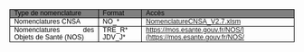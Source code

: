 
<table style="border-collapse:collapse;border:none;">
    <tbody>
        <tr>
            <td style="width: 169.85pt;border: 1pt solid windowtext;background: gray;padding: 0cm 5.4pt;vertical-align: top;">
                <p style='margin:0cm;text-align:justify;line-height:115%;font-size:12px;font-family:"Arial",sans-serif;'><span style="color:black;">Type de nomenclature</span></p>
            </td>
            <td style="width: 63.8pt;border-width: 1pt 1pt 1pt medium;border-style: solid solid solid none;border-color: windowtext windowtext windowtext currentcolor;border-image: none;background: gray;padding: 0cm 5.4pt;vertical-align: top;">
                <p style='margin:0cm;text-align:justify;line-height:115%;font-size:12px;font-family:"Arial",sans-serif;'><span style="color:black;">Format</span></p>
            </td>
            <td style="width: 276.15pt;border-width: 1pt 1pt 1pt medium;border-style: solid solid solid none;border-color: windowtext windowtext windowtext currentcolor;border-image: none;background: gray;padding: 0cm 5.4pt;vertical-align: top;">
                <p style='margin:0cm;text-align:justify;line-height:115%;font-size:12px;font-family:"Arial",sans-serif;'><span style="color:black;">Acc&egrave;s</span></p>
            </td>
        </tr>
        <tr>
            <td style="width: 169.85pt;border-width: medium 1pt 1pt;border-style: none solid solid;border-color: currentcolor windowtext windowtext;border-image: none;padding: 0cm 5.4pt;vertical-align: top;">
                <p style='margin:0cm;text-align:justify;line-height:115%;font-size:12px;font-family:"Arial",sans-serif;'><span style="color:black;">Nomenclatures CNSA  </span></p>
            </td>
            <td style="width: 63.8pt;border-width: medium 1pt 1pt medium;border-style: none solid solid none;border-color: currentcolor windowtext windowtext currentcolor;padding: 0cm 5.4pt;vertical-align: top;">
                <p style='margin:0cm;text-align:justify;line-height:115%;font-size:12px;font-family:"Arial",sans-serif;'><span style="color:black;">NO_*</span></p>
            </td>
            <td style="width: 276.15pt;border-width: medium 1pt 1pt medium;border-style: none solid solid none;border-color: currentcolor windowtext windowtext currentcolor;padding: 0cm 5.4pt;vertical-align: top;">
                <p style='margin:0cm;text-align:justify;line-height:115%;font-size:12px;font-family:"Arial",sans-serif;'><span style="color:black;"><a href="NomenclatureCNSA_V2.7.xlsm"> NomenclatureCNSA_V2.7.xlsm </a></span></p>
            </td>
        </tr>
        <tr>
            <td style="width: 169.85pt;border-width: medium 1pt 1pt;border-style: none solid solid;border-color: currentcolor windowtext windowtext;border-image: none;padding: 0cm 5.4pt;vertical-align: top;">
                <p style='margin:0cm;text-align:justify;line-height:115%;font-size:12px;font-family:"Arial",sans-serif;'><span style="color:black;">Nomenclatures des Objets de Sant&eacute; (NOS)</span></p>
            </td>
            <td style="width: 63.8pt;border-width: medium 1pt 1pt medium;border-style: none solid solid none;border-color: currentcolor windowtext windowtext currentcolor;padding: 0cm 5.4pt;vertical-align: top;">
                <p style='margin:0cm;text-align:justify;line-height:115%;font-size:12px;font-family:"Arial",sans-serif;'><span style="color:black;">TRE_R*</span></p>
                <p style='margin:0cm;text-align:justify;line-height:115%;font-size:12px;font-family:"Arial",sans-serif;'><span style="color:black;">JDV_J*</span></p>
            </td>
            <td style="width: 276.15pt;border-width: medium 1pt 1pt medium;border-style: none solid solid none;border-color: currentcolor windowtext windowtext currentcolor;padding: 0cm 5.4pt;vertical-align: top;">
                <p style='margin:0cm;text-align:justify;line-height:115%;font-size:12px;font-family:"Arial",sans-serif;'><span style="color:black;"><a href="https://mos.esante.gouv.fr/NOS/](https://mos.esante.gouv.fr/NOS/">https://mos.esante.gouv.fr/NOS/](https://mos.esante.gouv.fr/NOS/</a></span></p>
            </td>
        </tr>
    </tbody>
</table>
